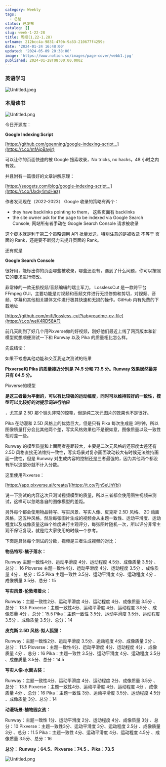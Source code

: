 ```yaml
---
category: Weekly
tags:
  - 总结
status: 已发布
catalog: []
slug: week-1-22-28
title: 周报(1.22-1.28)
urlname: 212bcc4a-9831-470b-9a33-210677f4259c
date: '2024-01-24 16:48:00'
updated: '2024-05-09 20:38:00'
image: 'https://www.notion.so/images/page-cover/webb1.jpg'
published: 2024-01-28T08:00:00.000Z
---
```


### 英语学习


![Untitled.jpeg](https://prod-files-secure.s3.us-west-2.amazonaws.com/5d24fe63-e567-4804-86f9-9fdc62e13082/13f89310-e18e-4344-b5f8-95c58ff07f1e/Untitled.jpeg?X-Amz-Algorithm=AWS4-HMAC-SHA256&X-Amz-Content-Sha256=UNSIGNED-PAYLOAD&X-Amz-Credential=ASIAZI2LB4666COKKQXK%2F20250321%2Fus-west-2%2Fs3%2Faws4_request&X-Amz-Date=20250321T213236Z&X-Amz-Expires=3600&X-Amz-Security-Token=IQoJb3JpZ2luX2VjEFMaCXVzLXdlc3QtMiJHMEUCIQD23lFnJlbyP7cDIBV7%2F2xnZWQ%2FGkMj9SXUUgYp8PMmFAIgec4a6%2Bh%2BEBScXnvcWcfXT6o2rYoi%2BSfPJyz4vVePRt8qiAQIq%2F%2F%2F%2F%2F%2F%2F%2F%2F%2F%2FARAAGgw2Mzc0MjMxODM4MDUiDDIeOJM%2FCSYJjqWGqircA2HKw%2BJc9oBZVuzjWAk2bwaLFiJ%2BQI6vqjh4RuxEYcd28m3pjpfDaStfgNsvBvvfKPIVzotPq%2FckDU6PELohpO2DkZXg8rXg8a569QZQXrk%2BPc3wz1L4Zv7%2FDCzEUbEoSleXVt9oqBhdmHBrtWKfCy2n2k7tRKqO3Souue4XeZ%2B2IdX1UDrRkhDJxJitvhv1jHTCaVUWdovq%2BocmO%2Be5FLiU%2BHNDY7Vnalv5FKadliz0JMYar0w8rlihLcp3sBas7uZFRa9iN24%2FAgo3wJyJByJvy3Oxry74TBEXATdaghQAGH6%2FT0vdCL75M9LT7pDg0AG0Ln9RATCEcwwVWKZ90plG74ULIymOGwpCpqyFuUBg02zA6NCu2MP6nihoojlS4cxlwiER1dRBHwCuORVksv2GneYD%2BhhXZhvb0cIHxVYAugPnGCY69PmB3Pm9QDopZVtlvONMiHCUWuKDTCsS%2FSq8VoZpw7%2F%2BwUWDoZ%2FqygU%2BTEzA3ZM9FE2usUGrdcoqiz%2BvmXwXTtMTX2vimodcTeDujTCt1sqyqrmyB51OqZ00SYrrhFe86J7U01X31ntbNejfnk5lZhVZoM0Pi8NstkNtOc3uc2HYr2CbaKdJiGGcKZxpyhDljJCkPj86MKvb9r4GOqUBdAowXVNWu%2Fbu%2BIObGXnflo4CFoAiavLWJoGdO6HKkphYHByn%2FkP606hbA1BX%2BGkX4eiXPNAFHH9UmUkK72vJL%2BYxcuhU48jBQ7XNH862P9k6%2Fdl5ApdInLvfIXUILaRmimZctSOHVrXt3wzD93SRCMdSCcXPAuN9yMCkj5p4YpcgvrBrTfax52hMqwgeH1MyTjnVUGgpmDbTdIqJEOd6cTjZoaUI&X-Amz-Signature=b6c7c0bbb1ccf283832ff383524b3e481bdd9fe143cc1fa3795a5ac92eb32755&X-Amz-SignedHeaders=host&x-id=GetObject)


### 本周读书


![Untitled.png](https://prod-files-secure.s3.us-west-2.amazonaws.com/5d24fe63-e567-4804-86f9-9fdc62e13082/4230a01f-03e6-45a7-9f78-5892b7e77e85/Untitled.png?X-Amz-Algorithm=AWS4-HMAC-SHA256&X-Amz-Content-Sha256=UNSIGNED-PAYLOAD&X-Amz-Credential=ASIAZI2LB4666COKKQXK%2F20250321%2Fus-west-2%2Fs3%2Faws4_request&X-Amz-Date=20250321T213236Z&X-Amz-Expires=3600&X-Amz-Security-Token=IQoJb3JpZ2luX2VjEFMaCXVzLXdlc3QtMiJHMEUCIQD23lFnJlbyP7cDIBV7%2F2xnZWQ%2FGkMj9SXUUgYp8PMmFAIgec4a6%2Bh%2BEBScXnvcWcfXT6o2rYoi%2BSfPJyz4vVePRt8qiAQIq%2F%2F%2F%2F%2F%2F%2F%2F%2F%2F%2FARAAGgw2Mzc0MjMxODM4MDUiDDIeOJM%2FCSYJjqWGqircA2HKw%2BJc9oBZVuzjWAk2bwaLFiJ%2BQI6vqjh4RuxEYcd28m3pjpfDaStfgNsvBvvfKPIVzotPq%2FckDU6PELohpO2DkZXg8rXg8a569QZQXrk%2BPc3wz1L4Zv7%2FDCzEUbEoSleXVt9oqBhdmHBrtWKfCy2n2k7tRKqO3Souue4XeZ%2B2IdX1UDrRkhDJxJitvhv1jHTCaVUWdovq%2BocmO%2Be5FLiU%2BHNDY7Vnalv5FKadliz0JMYar0w8rlihLcp3sBas7uZFRa9iN24%2FAgo3wJyJByJvy3Oxry74TBEXATdaghQAGH6%2FT0vdCL75M9LT7pDg0AG0Ln9RATCEcwwVWKZ90plG74ULIymOGwpCpqyFuUBg02zA6NCu2MP6nihoojlS4cxlwiER1dRBHwCuORVksv2GneYD%2BhhXZhvb0cIHxVYAugPnGCY69PmB3Pm9QDopZVtlvONMiHCUWuKDTCsS%2FSq8VoZpw7%2F%2BwUWDoZ%2FqygU%2BTEzA3ZM9FE2usUGrdcoqiz%2BvmXwXTtMTX2vimodcTeDujTCt1sqyqrmyB51OqZ00SYrrhFe86J7U01X31ntbNejfnk5lZhVZoM0Pi8NstkNtOc3uc2HYr2CbaKdJiGGcKZxpyhDljJCkPj86MKvb9r4GOqUBdAowXVNWu%2Fbu%2BIObGXnflo4CFoAiavLWJoGdO6HKkphYHByn%2FkP606hbA1BX%2BGkX4eiXPNAFHH9UmUkK72vJL%2BYxcuhU48jBQ7XNH862P9k6%2Fdl5ApdInLvfIXUILaRmimZctSOHVrXt3wzD93SRCMdSCcXPAuN9yMCkj5p4YpcgvrBrTfax52hMqwgeH1MyTjnVUGgpmDbTdIqJEOd6cTjZoaUI&X-Amz-Signature=f92be0124aecf7e07a41917e6dda7d429a180415ce9786b5e053da21ce93f796&X-Amz-SignedHeaders=host&x-id=GetObject)


今日开源库：


**Google Indexing Script**


[https://github.com/goenning/google-indexing-script…](https://t.co/mfAipBayir)


可以让你的页面快速的被 Google 搜索收录，No tricks, no hacks，48 小时之内有效。

并且附有一篇很好的文章讲解原理：


[https://seogets.com/blog/google-indexing-script…](https://t.co/Uxdy4mdHez)


作者发现现在（2022-2023） Google 收录的策略有两个：

- they have backlinks pointing to them， 这些页面有 backlinks
- the site owner ask for the page to be indexed via Google Search Console; 网站所有者手动在 Google Search Console 请求被收录

这个脚本就是利于第二个策略调用 API 批量发送，特别注意的是被收录 不等于 页面的 Rank，还是要不断努力去提升页面的 Rank。

还有就是


**Google Search Console**


很好用，能标出你的页面哪些被收录，哪些还没有，遇到了什么问题，你可以按照它的要求进行修改。


非常棒的一款无损视频/音频编辑的瑞士军刀， LosslessCut 是一款跨平台 FFmpeg GUI，主要功能是对视频和音频文件进行无损修剪和剪切，对视频、音频、字幕和其他相关媒体文件进行极其快速和无损的操作。GitHub 内有免费的下载地址


[https://github.com/mifi/lossless-cut?tab=readme-ov-file](https://t.co/weK4RD58AF)


前几天刷到了好几个用Pixverse做的好视频，刚好他们最近上线了网页版本和新模型就想顺便测试一下和 Runway 以及 Pika 的质量相比怎么样。

先说结论：

如果不考虑其他功能和交互我这次测试的结果


**Pixverse和 Pika 的质量接近分别是 74.5 分和 73.5 分。Runway 效果居然最差只有 64.5 分。**


Pixverse的模型


**是这三者最为平衡的，可以有比较强的运动幅度，同时可以维持较好的一致性，模型可以比较好的对提示词进行响应**


，尤其是 2.5D 那个镜头非常的惊艳，但是纯二次元图片的效果也不是很好。

Pika 在动漫和 2.5D 风格上的优势巨大，但是只有 Pika 每次生成是 3秒钟，所以图像质量打分会比其他两个差，写实风格效果也不是很如意，图像质量以及一致性相对差一些。

Runway 的模型质量和上面两者差距较大，主要是二次元风格的还原度太差还有 2.5D 风格直接无法维持一致性，写实场景对复杂画面改动较大有时候无法维持画面一致性，但是 Runway 对生成内容的控制还是三者最强的，因为其他两个都没有所以这部分就不计入分数。

这里使用Pixverse：


[https://app.pixverse.ai/create/](https://t.co/PjnSeUhYbi)


说一下测试的内容这次只测试视频模型的质量，所以三者都会使用图生视频来测试，这样可以忽略各自的图像模型的差距。

另外每个都会使用物品特写、写实风景、写实人像、皮克斯 2.5D 风格、 2D 动画风格，这五种风格，然后每张图片生成的视频会从主题一致性、运动平滑度、运动程度以及成像质量这四个维度进行主观评分，每张图片随机一次，所以评分非常主观不保证复现，就是给大家使用的时候一个参考。

下面是具体每个测试的分数，视频是三者生成视频的对比：


**物品特写-橘子落水：**


Runway   主题一致性4分、运动平滑度 4分、运动程度 4.5分、成像质量 3.5分 、总分： 16
Pixverse 主题一致性4分、运动平滑度 4分、运动程度 3.5分 、成像质量 4分 、总分：15.5
Pika 主题一致性 3.5分、运动平滑度 4分、运动程度 4分 、成像质量 3.5分、总分：15


**写实风景-伦敦塔着火：**


Runway：主题一致性2分、运动平滑度 4分、运动程度 4分、成像质量 3.5分 、总分： 13.5
Pixverse：主题一致性4分、运动平滑度 4分、运动程度 3.5分 、成像质量 4分 、总分：15.5
Pika：主题一致性 3.5分、运动平滑度 3.5分、运动程度 3.5分 、成像质量 3.5分、总分：14


**皮克斯 2.5D 风格-拟人狐狸：**


Runway：主题一致性2分、运动平滑度 3.5分、运动程度 4分、成像质量 2分 、总分： 11.5
Pixverse：主题一致性4分、运动平滑度 4分、运动程度 4分 、成像质量 4分 、总分：16
Pika：主题一致性 3.5分、运动平滑度 4分、运动程度 3.5分 、成像质量 3.5分、总分：14.5


**写实人像-水面古装：**


Runway：主题一致性4分、运动平滑度 4分、运动程度 2分、成像质量 3.5分 、总分： 13.5
Pixverse：主题一致性4分、运动平滑度 4分、运动程度 4分 、成像质量 4分 、总分：16
Pika：主题一致性 3分、运动平滑度 3.5分、运动程度 4.5分 、成像质量 3分、总分：14


**动漫场景-植物园女孩：**


Runway：主题一致性 1分、运动平滑度 2分、运动程度 4分、成像质量 3分 、总分：10
Pixverse：主题一致性3分、运动平滑度 3分、运动程度 2.5分 、成像质量 3分 、总分：11.5
Pika：主题一致性 4分、运动平滑度 4分、运动程度 4.5分 、成像质量 3.5分、总分：16


**总分： Runway：64.5、Pixverse：74.5 、Pika：73.5**


![Untitled.png](https://prod-files-secure.s3.us-west-2.amazonaws.com/5d24fe63-e567-4804-86f9-9fdc62e13082/8e04e5ad-2b05-4144-8058-53bf010acfd3/Untitled.png?X-Amz-Algorithm=AWS4-HMAC-SHA256&X-Amz-Content-Sha256=UNSIGNED-PAYLOAD&X-Amz-Credential=ASIAZI2LB4666COKKQXK%2F20250321%2Fus-west-2%2Fs3%2Faws4_request&X-Amz-Date=20250321T213236Z&X-Amz-Expires=3600&X-Amz-Security-Token=IQoJb3JpZ2luX2VjEFMaCXVzLXdlc3QtMiJHMEUCIQD23lFnJlbyP7cDIBV7%2F2xnZWQ%2FGkMj9SXUUgYp8PMmFAIgec4a6%2Bh%2BEBScXnvcWcfXT6o2rYoi%2BSfPJyz4vVePRt8qiAQIq%2F%2F%2F%2F%2F%2F%2F%2F%2F%2F%2FARAAGgw2Mzc0MjMxODM4MDUiDDIeOJM%2FCSYJjqWGqircA2HKw%2BJc9oBZVuzjWAk2bwaLFiJ%2BQI6vqjh4RuxEYcd28m3pjpfDaStfgNsvBvvfKPIVzotPq%2FckDU6PELohpO2DkZXg8rXg8a569QZQXrk%2BPc3wz1L4Zv7%2FDCzEUbEoSleXVt9oqBhdmHBrtWKfCy2n2k7tRKqO3Souue4XeZ%2B2IdX1UDrRkhDJxJitvhv1jHTCaVUWdovq%2BocmO%2Be5FLiU%2BHNDY7Vnalv5FKadliz0JMYar0w8rlihLcp3sBas7uZFRa9iN24%2FAgo3wJyJByJvy3Oxry74TBEXATdaghQAGH6%2FT0vdCL75M9LT7pDg0AG0Ln9RATCEcwwVWKZ90plG74ULIymOGwpCpqyFuUBg02zA6NCu2MP6nihoojlS4cxlwiER1dRBHwCuORVksv2GneYD%2BhhXZhvb0cIHxVYAugPnGCY69PmB3Pm9QDopZVtlvONMiHCUWuKDTCsS%2FSq8VoZpw7%2F%2BwUWDoZ%2FqygU%2BTEzA3ZM9FE2usUGrdcoqiz%2BvmXwXTtMTX2vimodcTeDujTCt1sqyqrmyB51OqZ00SYrrhFe86J7U01X31ntbNejfnk5lZhVZoM0Pi8NstkNtOc3uc2HYr2CbaKdJiGGcKZxpyhDljJCkPj86MKvb9r4GOqUBdAowXVNWu%2Fbu%2BIObGXnflo4CFoAiavLWJoGdO6HKkphYHByn%2FkP606hbA1BX%2BGkX4eiXPNAFHH9UmUkK72vJL%2BYxcuhU48jBQ7XNH862P9k6%2Fdl5ApdInLvfIXUILaRmimZctSOHVrXt3wzD93SRCMdSCcXPAuN9yMCkj5p4YpcgvrBrTfax52hMqwgeH1MyTjnVUGgpmDbTdIqJEOd6cTjZoaUI&X-Amz-Signature=d0c055239b56f9a1ac7d6d7d553d8aebfd3fee85472655ce4ace3aafc000030f&X-Amz-SignedHeaders=host&x-id=GetObject)

